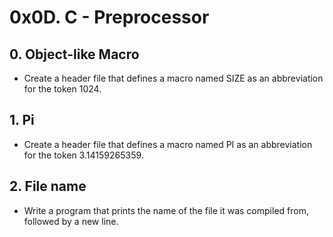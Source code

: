 # 0x0D. C - Preprocessor

## 0. Object-like Macro
* Create a header file that defines a macro named SIZE as an abbreviation for the token 1024.

## 1. Pi
* Create a header file that defines a macro named PI as an abbreviation for the token 3.14159265359.

## 2. File name
* Write a program that prints the name of the file it was compiled from, followed by a new line.

